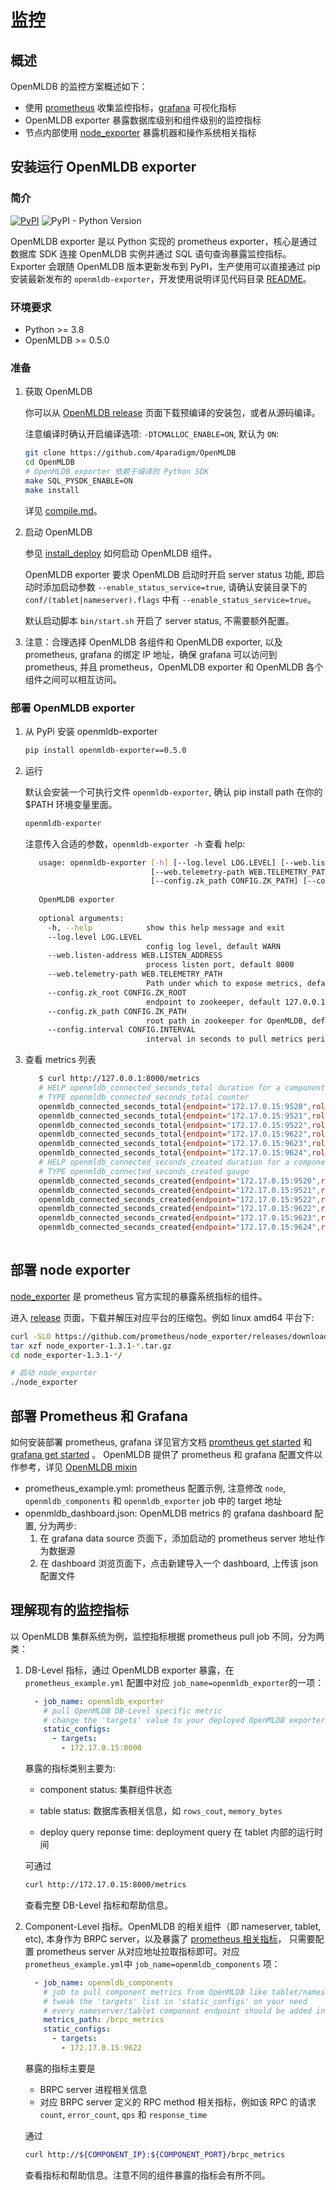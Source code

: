 # 监控

## 概述

OpenMLDB 的监控方案概述如下：

- 使用 [prometheus](https://prometheus.io) 收集监控指标，[grafana](https://grafana.com/oss/grafana/) 可视化指标
- OpenMLDB exporter 暴露数据库级别和组件级别的监控指标
- 节点内部使用 [node_exporter](https://github.com/prometheus/node_exporter) 暴露机器和操作系统相关指标

## 安装运行 OpenMLDB exporter

### 简介

[![PyPI](https://img.shields.io/pypi/v/openmldb-exporter?label=openmldb-exporter)](https://pypi.org/project/openmldb-exporter/)
![PyPI - Python Version](https://img.shields.io/pypi/pyversions/openmldb-exporter?style=flat-square)

OpenMLDB exporter 是以 Python 实现的 prometheus exporter，核心是通过数据库 SDK 连接 OpenMLDB 实例并通过 SQL 语句查询暴露监控指标。Exporter 会跟随 OpenMLDB 版本更新发布到 PyPI，生产使用可以直接通过 pip 安装最新发布的 `openmldb-exporter`，开发使用说明详见代码目录 [README](https://github.com/4paradigm/OpenMLDB/tree/main/monitoring)。

### 环境要求

- Python >= 3.8
- OpenMLDB >= 0.5.0

### 准备

1. 获取 OpenMLDB

   你可以从 [OpenMLDB release](https://github.com/4paradigm/OpenMLDB/releases) 页面下载预编译的安装包，或者从源码编译。

   注意编译时确认开启编译选项: `-DTCMALLOC_ENABLE=ON`, 默认为 `ON`:
   ```sh
   git clone https://github.com/4paradigm/OpenMLDB
   cd OpenMLDB
   # OpenMLDB exporter 依赖于编译的 Python SDK
   make SQL_PYSDK_ENABLE=ON
   make install
   ```
   详见 [compile.md](../deploy/compile.md)。

2. 启动 OpenMLDB

   参见 [install_deploy](../deploy/install_deploy.md) 如何启动 OpenMLDB 组件。

   OpenMLDB exporter 要求 OpenMLDB 启动时开启 server status 功能, 即启动时添加启动参数 `--enable_status_service=true`, 请确认安装目录下的 `conf/(tablet|nameserver).flags` 中有 `--enable_status_service=true`。

   默认启动脚本 `bin/start.sh` 开启了 server status, 不需要额外配置。
   
3. 注意：合理选择 OpenMLDB 各组件和 OpenMLDB exporter, 以及 prometheus, grafana 的绑定 IP 地址，确保 grafana 可以访问到 prometheus, 并且 prometheus，OpenMLDB exporter 和 OpenMLDB 各个组件之间可以相互访问。

### 部署 OpenMLDB exporter

1. 从 PyPi 安装 openmldb-exporter

   ```bash
   pip install openmldb-exporter==0.5.0
   ```

2. 运行

   默认会安装一个可执行文件 `openmldb-exporter`, 确认 pip install path 在你的 $PATH 环境变量里面。

   ```bash
   openmldb-exporter
   ```

   注意传入合适的参数，`openmldb-exporter -h` 查看 help:

   ```bash
      usage: openmldb-exporter [-h] [--log.level LOG.LEVEL] [--web.listen-address WEB.LISTEN_ADDRESS]
                               [--web.telemetry-path WEB.TELEMETRY_PATH] [--config.zk_root CONFIG.ZK_ROOT]
                               [--config.zk_path CONFIG.ZK_PATH] [--config.interval CONFIG.INTERVAL]
      
      OpenMLDB exporter
      
      optional arguments:
        -h, --help            show this help message and exit
        --log.level LOG.LEVEL
                              config log level, default WARN
        --web.listen-address WEB.LISTEN_ADDRESS
                              process listen port, default 8000
        --web.telemetry-path WEB.TELEMETRY_PATH
                              Path under which to expose metrics, default metrics
        --config.zk_root CONFIG.ZK_ROOT
                              endpoint to zookeeper, default 127.0.0.1:6181
        --config.zk_path CONFIG.ZK_PATH
                              root path in zookeeper for OpenMLDB, default /
        --config.interval CONFIG.INTERVAL
                              interval in seconds to pull metrics periodically, default 30.0
   
   ```

3. 查看 metrics 列表

   ```bash
      $ curl http://127.0.0.1:8000/metrics
      # HELP openmldb_connected_seconds_total duration for a component conncted time in seconds                              
      # TYPE openmldb_connected_seconds_total counter                                                                        
      openmldb_connected_seconds_total{endpoint="172.17.0.15:9520",role="tablet"} 208834.70900011063                         
      openmldb_connected_seconds_total{endpoint="172.17.0.15:9521",role="tablet"} 208834.70700001717                         
      openmldb_connected_seconds_total{endpoint="172.17.0.15:9522",role="tablet"} 208834.71399998665                         
      openmldb_connected_seconds_total{endpoint="172.17.0.15:9622",role="nameserver"} 208833.70000004768                     
      openmldb_connected_seconds_total{endpoint="172.17.0.15:9623",role="nameserver"} 208831.70900011063                     
      openmldb_connected_seconds_total{endpoint="172.17.0.15:9624",role="nameserver"} 208829.7230000496                      
      # HELP openmldb_connected_seconds_created duration for a component conncted time in seconds                            
      # TYPE openmldb_connected_seconds_created gauge                                                                        
      openmldb_connected_seconds_created{endpoint="172.17.0.15:9520",role="tablet"} 1.6501813860467942e+09                   
      openmldb_connected_seconds_created{endpoint="172.17.0.15:9521",role="tablet"} 1.6501813860495396e+09                   
      openmldb_connected_seconds_created{endpoint="172.17.0.15:9522",role="tablet"} 1.650181386050323e+09                    
      openmldb_connected_seconds_created{endpoint="172.17.0.15:9622",role="nameserver"} 1.6501813860512116e+09               
      openmldb_connected_seconds_created{endpoint="172.17.0.15:9623",role="nameserver"} 1.650181386051238e+09                
      openmldb_connected_seconds_created{endpoint="172.17.0.15:9624",role="nameserver"} 1.6501813860512598e+09               
      
   ```

## 部署 node exporter

[node_exporter](https://github.com/prometheus/node_exporter) 是 prometheus 官方实现的暴露系统指标的组件。

进入 [release](https://github.com/prometheus/node_exporter/releases) 页面，下载并解压对应平台的压缩包。例如 linux amd64 平台下:
```sh
curl -SLO https://github.com/prometheus/node_exporter/releases/download/v1.3.1/node_exporter-1.3.1.darwin-amd64.tar.gz
tar xzf node_exporter-1.3.1-*.tar.gz
cd node_exporter-1.3.1-*/

# 启动 node_exporter
./node_exporter
```

## 部署 Prometheus 和 Grafana

如何安装部署 prometheus, grafana 详见官方文档 [promtheus get started](https://prometheus.io/docs/prometheus/latest/getting_started/) 和 [grafana get started](https://grafana.com/docs/grafana/latest/getting-started/getting-started-prometheus/) 。
OpenMLDB 提供了 prometheus 和 grafana 配置文件以作参考，详见 [OpenMLDB mixin](https://github.com/4paradigm/OpenMLDB/tree/main/monitoring/openmldb_mixin/README.md)

- prometheus_example.yml: prometheus 配置示例, 注意修改 `node`, `openmldb_components` 和 `openmldb_exporter` job 中的 target 地址
- openmldb_dashboard.json: OpenMLDB metrics 的 grafana dashboard 配置, 分为两步:
   1. 在 grafana data source 页面下，添加启动的 prometheus server 地址作为数据源
   2. 在 dashboard 浏览页面下，点击新建导入一个 dashboard, 上传该 json 配置文件

## 理解现有的监控指标

以 OpenMLDB 集群系统为例，监控指标根据 prometheus pull job 不同，分为两类：

1. DB-Level 指标，通过 OpenMLDB exporter 暴露，在 `prometheus_example.yml` 配置中对应 `job_name=openmldb_exporter`的一项：

   ```yaml
     - job_name: openmldb_exporter
       # pull OpenMLDB DB-Level specific metric
       # change the 'targets' value to your deployed OpenMLDB exporter endpoint
       static_configs:
         - targets:
           - 172.17.0.15:8000
   ```

   暴露的指标类别主要为:

   - component status: 集群组件状态

   - table status: 数据库表相关信息，如 `rows_cout`, `memory_bytes`

   - deploy query reponse time: deployment query 在 tablet 内部的运行时间

   可通过

   ```bash
   curl http://172.17.0.15:8000/metrics
   ```

   查看完整 DB-Level 指标和帮助信息。

2. Component-Level 指标。OpenMLDB 的相关组件（即 nameserver, tablet, etc), 本身作为 BRPC server，以及暴露了 [prometheus 相关指标](https://github.com/apache/incubator-brpc/blob/master/docs/en/bvar.md#export-to-prometheus)， 只需要配置 prometheus server 从对应地址拉取指标即可。对应 `prometheus_example.yml`中 `job_name=openmldb_components` 项：

   ```yaml
     - job_name: openmldb_components
       # job to pull component metrics from OpenMLDB like tablet/nameserver
       # tweak the 'targets' list in 'static_configs' on your need
       # every nameserver/tablet component endpoint should be added into targets
       metrics_path: /brpc_metrics
       static_configs:
         - targets:
           - 172.17.0.15:9622
   ```

   暴露的指标主要是

   - BRPC server 进程相关信息
   - 对应 BRPC server 定义的 RPC method 相关指标，例如该 RPC 的请求 `count`, `error_count`, `qps` 和 `response_time`

   通过

   ```bash
   curl http://${COMPONENT_IP}:${COMPONENT_PORT}/brpc_metrics
   ```

   查看指标和帮助信息。注意不同的组件暴露的指标会有所不同。
